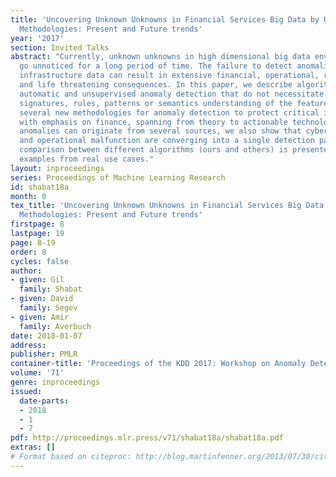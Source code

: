 ```yaml
---
title: 'Uncovering Unknown Unknowns in Financial Services Big Data by Unsupervised
  Methodologies: Present and Future trends'
year: '2017'
section: Invited Talks
abstract: "Currently, unknown unknowns in high dimensional big data environments can
  go unnoticed for a long period of time. The failure to detect anomalies in critical
  infrastructure data can result in extensive financial, operational, reputational
  and life threatening consequences. In this paper, we describe algorithms for an
  automatic and unsupervised anomaly detection that do not necessitate domain expertise,
  signatures, rules, patterns or semantics understanding of the features. We propose
  several new methodologies for anomaly detection to protect critical infrastructures,
  with emphasis on finance, spanning from theory to actionable technology. Although
  anomalies can originate from several sources, we also show that cyber threat,\ffinancial
  and operational malfunction are converging into a single detection paradigm. Performance
  comparison between different algorithms (ours and others) is presented as well as
  examples from real use cases."
layout: inproceedings
series: Proceedings of Machine Learning Research
id: shabat18a
month: 0
tex_title: 'Uncovering Unknown Unknowns in Financial Services Big Data by Unsupervised
  Methodologies: Present and Future trends'
firstpage: 8
lastpage: 19
page: 8-19
order: 8
cycles: false
author:
- given: Gil
  family: Shabat
- given: David
  family: Segev
- given: Amir
  family: Averbuch
date: 2018-01-07
address: 
publisher: PMLR
container-title: 'Proceedings of the KDD 2017: Workshop on Anomaly Detection in Finance'
volume: '71'
genre: inproceedings
issued:
  date-parts:
  - 2018
  - 1
  - 7
pdf: http://proceedings.mlr.press/v71/shabat18a/shabat18a.pdf
extras: []
# Format based on citeproc: http://blog.martinfenner.org/2013/07/30/citeproc-yaml-for-bibliographies/
---
```

